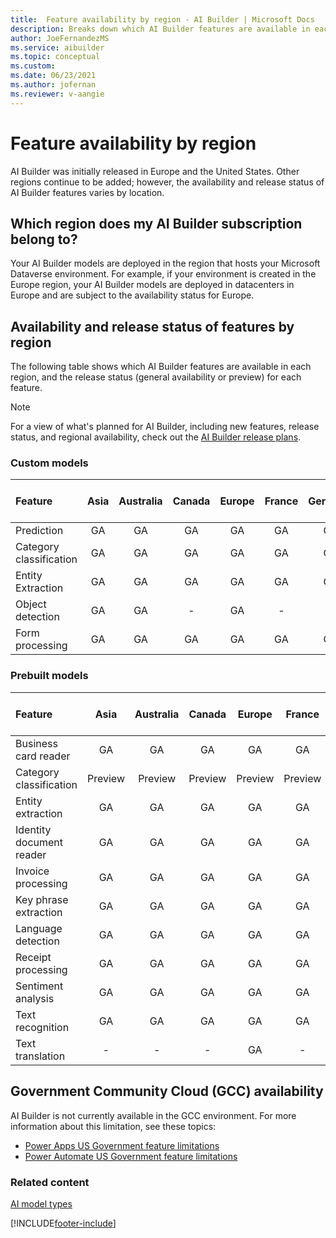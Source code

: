 ```yaml
---
title:  Feature availability by region - AI Builder | Microsoft Docs
description: Breaks down which AI Builder features are available in each region. Lists the release status for each feature by region.
author: JoeFernandezMS
ms.service: aibuilder
ms.topic: conceptual
ms.custom: 
ms.date: 06/23/2021
ms.author: jofernan
ms.reviewer: v-aangie
---
```


# Feature availability by region

AI Builder was initially released in Europe and the United States. Other regions continue to be added; however, the availability and release status of AI Builder features varies by location.

## Which region does my AI Builder subscription belong to?

Your AI Builder models are deployed in the region that hosts your Microsoft Dataverse environment. For example, if your environment is created in the Europe region, your AI Builder models are deployed in datacenters in Europe and are subject to the availability status for Europe.  

## Availability and release status of features by region

The following table shows which AI Builder features are available in each region, and the release status (general availability or preview) for each feature.  

> [!NOTE]
> For a view of what's planned for AI Builder, including new features, release status, and regional availability, check out the [AI Builder release plans](/power-platform-release-plan/2020wave1/ai-builder/).

### Custom models
|Feature |Asia |Australia |Canada |Europe |France |Germany |India |Japan |South America |United Arab Emirates |United Kingdom |United States |
|:-------|:-------:|:-------:|:-------:|:-------:|:-------:|:-------:|:-------:|:-------:|:-------:|:-------:|:-------:|:-------:|
|Prediction|GA|GA|GA|GA|GA|GA|GA|GA|GA|GA|GA|GA|
|Category classification|GA|GA |GA|GA |GA|GA|GA|GA|GA|GA|GA |GA|
|Entity Extraction |GA|GA |GA|GA|GA|GA|GA|GA|GA|GA|GA |GA|
|Object detection|GA |GA |-|GA |- |-|GA|GA|-|-|GA |GA |
|Form processing |GA |GA |GA |GA |GA |GA |GA |GA |GA |GA |GA |GA |

### Prebuilt models

|Feature |Asia |Australia |Canada |Europe |France |Germany |India |Japan |South America |United Arab Emirates |United Kingdom |United States |
|:-------|:-------:|:-------:|:-------:|:-------:|:-------:|:-------:|:-------:|:-------:|:-------:|:-------:|:-------:|:-------:|
|Business card reader    |GA|GA |GA|GA|GA |GA|GA |GA|GA|GA|GA|GA
|Category classification |Preview |Preview |Preview |Preview|Preview|Preview|Preview|Preview |Preview |Preview|Preview |Preview |
|Entity extraction |GA |GA |GA |GA |GA|GA|GA|-|GA |GA |GA |GA|
|Identity document reader |GA |GA |GA |GA |GA |GA |GA |GA |GA |GA |GA |GA |
|Invoice processing |GA |GA |GA |GA |GA |GA |GA |GA |GA |GA |GA |GA |
|Key phrase extraction |GA|GA |GA |GA |GA |GA |GA |GA |GA |GA |GA |GA |
|Language detection |GA |GA |GA |GA |GA |GA |GA |GA |GA |GA |GA |GA |
|Receipt processing |GA |GA |GA |GA |GA |GA |GA |GA |GA |GA |GA |GA |
|Sentiment analysis |GA |GA |GA |GA |GA |GA |GA |GA |GA |GA |GA |GA |
|Text recognition   |GA |GA |GA |GA |GA |GA |GA |GA |GA |GA |GA |GA |
|Text translation |- |- |- |GA |-|- |-|- |-|- |- |GA |

## Government Community Cloud (GCC) availability

AI Builder is not currently available in the GCC environment. For more information about this limitation, see these topics: 

- [Power Apps US Government feature limitations](/power-platform/admin/powerapps-us-government#power-apps-us-government-feature-limitations)
- [Power Automate US Government feature limitations](/power-automate/us-govt#power-automate-us-government-feature-limitations)
### Related content

[AI model types](model-types.md)


[!INCLUDE[footer-include](includes/footer-banner.md)]
